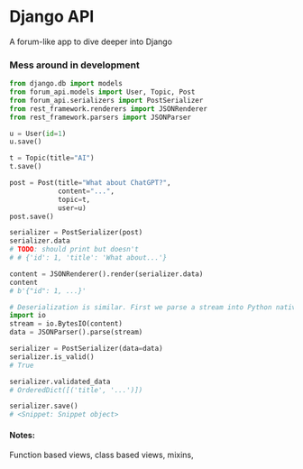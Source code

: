 # Django API

A forum-like app to dive deeper into Django


### Mess around in development

```python
from django.db import models
from forum_api.models import User, Topic, Post
from forum_api.serializers import PostSerializer
from rest_framework.renderers import JSONRenderer
from rest_framework.parsers import JSONParser

u = User(id=1)
u.save()

t = Topic(title="AI")
t.save()

post = Post(title="What about ChatGPT?", 
            content="...", 
            topic=t, 
            user=u)
post.save()

serializer = PostSerializer(post)
serializer.data
# TODO: should print but doesn't 
# # {'id': 1, 'title': 'What about...'}

content = JSONRenderer().render(serializer.data)
content
# b'{"id": 1, ...}'

# Deserialization is similar. First we parse a stream into Python native datatypes...
import io
stream = io.BytesIO(content)
data = JSONParser().parse(stream)

serializer = PostSerializer(data=data)
serializer.is_valid()
# True

serializer.validated_data
# OrderedDict([('title', '...')])

serializer.save()
# <Snippet: Snippet object>
```

#### Notes:
Function based views, class based views, mixins, 